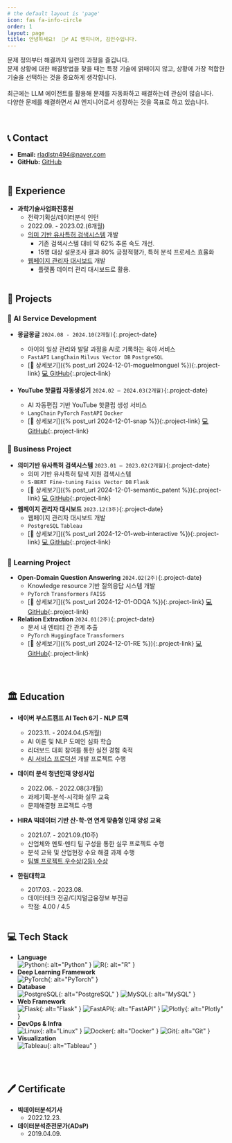 ```yaml
---
# the default layout is 'page'
icon: fas fa-info-circle
order: 1
layout: page
title: 안녕하세요!  🙋‍♂️ AI 엔지니어, 김인수입니다.
---
```



문제 정의부터 해결까지 일련의 과정을 즐깁니다.<br>
문제 상황에 대한 해결방법을 찾을 때는 특정 기술에 얽매이지 않고, 상황에 가장 적합한 기술을 선택하는 것을 중요하게 생각합니다.<br><br>
최근에는 LLM 에이전트를 활용해 문제를 자동화하고 해결하는데 관심이 많습니다.<br>
다양한 문제를 해결하면서 AI 엔지니어로서 성장하는 것을 목표로 하고 있습니다.

<br>

## 📞 Contact

- **Email:** rladlstn494@naver.com
- **GitHub:** [GitHub](https://github.com/in-sukim)
<br><br>

## 💼  Experience

- **과학기술사업화진흥원**
    - 전략기획실/데이터분석 인턴
    - 2022.09. -  2023.02.(6개월)
    - [의미 기반 유사특허 검색시스템](https://github.com/in-sukim/NIA_Intern/tree/main/%EC%9D%98%EB%AF%B8%EA%B8%B0%EB%B0%98%20%EC%9C%A0%EC%82%AC%ED%8A%B9%ED%97%88%20%EA%B2%80%EC%83%89%EC%8B%9C%EC%8A%A4%ED%85%9C) 개발
        - 기존 검색시스템 대비 약 62% 추론 속도 개선.
        - 15명 대상 설문조사 결과 80% 긍정적평가, 특허 분석 프로세스 효율화
    - [웹페이지 관리자 대시보드](https://github.com/in-sukim/NIA_Intern/tree/main/%EC%9B%B9%ED%8E%98%EC%9D%B4%EC%A7%80%20%EA%B4%80%EB%A6%AC%EC%9E%90%20%EB%8C%80%EC%8B%9C%EB%B3%B4%EB%93%9C) 개발
        - 플랫폼 데이터 관리 대시보드로 활용.
<br><br>

## 📁 Projects

### 🌟 AI Service Development
- **몽글몽글** `2024.08 - 2024.10(2개월)`{:.project-date}
  - 아이의 일상 관리와 발달 과정을 AI로 기록하는 육아 서비스
  - `FastAPI` `LangChain` `Milvus Vector DB` `PostgreSQL`
  - [📝 상세보기]({% post_url 2024-12-01-moguelmonguel %}){:.project-link} [💻 GitHub](https://github.com/in-sukim/Mongeul-ML){:.project-link}

- **YouTube 핫클립 자동생성기** `2024.02 – 2024.03(2개월)`{:.project-date}
  - AI 자동편집 기반 YouTube 핫클립 생성 서비스
  - `LangChain` `PyTorch` `FastAPI` `Docker`
  - [📝 상세보기]({% post_url 2024-12-01-snap %}){:.project-link} [💻 GitHub](https://github.com/in-sukim/SNAP){:.project-link}

### 💼 Business Project
- **의미기반 유사특허 검색시스템** `2023.01 – 2023.02(2개월)`{:.project-date}
  - 의미 기반 유사특허 탐색 지원 검색시스템
  - `S-BERT Fine-tuning` `Faiss Vector DB` `Flask`
  - [📝 상세보기]({% post_url 2024-12-01-semantic_patent %}){:.project-link} [💻 GitHub](https://github.com/in-sukim/NIA_Intern){:.project-link}
- **웹페이지 관리자 대시보드** `2023.12(3주)`{:.project-date}
  - 웹페이지 관리자 대시보드 개발
  - `PostgreSQL` `Tableau`
  - [📝 상세보기]({% post_url 2024-12-01-web-interactive %}){:.project-link} [💻 GitHub](https://github.com/in-sukim/NIA_Intern){:.project-link}

### 🔬 Learning Project
- **Open-Domain Question Answering** `2024.02(2주)`{:.project-date}
  - Knowledge resource 기반 질의응답 시스템 개발
  - `PyTorch` `Transformers` `FAISS`
  - [📝 상세보기]({% post_url 2024-12-01-ODQA %}){:.project-link} [💻 GitHub](https://github.com/in-sukim/Open_Domain_Question_Answering){:.project-link}
- **Relation Extraction** `2024.01(2주)`{:.project-date}
  - 문서 내 엔티티 간 관계 추출
  - `PyTorch` `Huggingface` `Transformers`
  - [📝 상세보기]({% post_url 2024-12-01-RE %}){:.project-link} [💻 GitHub](https://github.com/in-sukim/Relation_Extraction){:.project-link}

<br><br>

## 🏛 Education

- **네이버 부스트캠프 AI Tech 6기 - NLP 트랙**
    - 2023.11. - 2024.04.(5개월)
    - AI 이론 및 NLP 도메인 심화 학습
    - 리더보드 대회 참여를 통한 실전 경험 축적
    - [AI 서비스 프로덕션](https://github.com/in-sukim/SNAP) 개발 프로젝트 수행

- **데이터 분석 청년인재 양성사업**
    - 2022.06. -  2022.08(3개월)
    - 과제기획-분석-시각화 실무 교육
    - 문제해결형 프로젝트 수행

- **HIRA 빅데이터 기반 산-학-연 연계 맞춤형 인재 양성 교육**
    - 2021.07. -  2021.09.(10주)
    - 산업체와 멘토·멘티 팀 구성을 통한 실무 프로젝트 수행
    - 분석 교육 및 산업현장 수요 해결 과제 수행
    - [팀별 프로젝트 우수상(2등) 수상](https://www.hira.or.kr/bbsDummy.do?pgmid=HIRAA020041000100&brdScnBltNo=4&brdBltNo=10427)

- **한림대학교**
  - 2017.03. -  2023.08.
  - 데이터테크 전공/디지털금융정보 부전공
  - 학점: 4.00 / 4.5
<br><br>

## 💻 Tech Stack
- **Language**  
  ![Python](https://img.shields.io/badge/Python-3776AB?style=for-the-badge&logo=python&logoColor=white){: alt="Python" } ![R](https://img.shields.io/badge/R-276DC3?style=for-the-badge&logo=r&logoColor=white){: alt="R" }
- **Deep Learning Framework**  
  ![PyTorch](https://img.shields.io/badge/PyTorch-EE4C2C?style=for-the-badge&logo=pytorch&logoColor=white){: alt="PyTorch" }
- **Database**  
  ![PostgreSQL](https://img.shields.io/badge/PostgreSQL-4169E1?style=for-the-badge&logo=postgresql&logoColor=white){: alt="PostgreSQL" } ![MySQL](https://img.shields.io/badge/MySQL-4479A1?style=for-the-badge&logo=mysql&logoColor=white){: alt="MySQL" }
- **Web Framework**  
  ![Flask](https://img.shields.io/badge/Flask-000000?style=for-the-badge&logo=flask&logoColor=white){: alt="Flask" } ![FastAPI](https://img.shields.io/badge/FastAPI-009688?style=for-the-badge&logo=fastapi&logoColor=white){: alt="FastAPI" } ![Plotly](https://img.shields.io/badge/Plotly-3F4F75?style=for-the-badge&logo=plotly&logoColor=white){: alt="Plotly" }
- **DevOps & Infra**  
  ![Linux](https://img.shields.io/badge/Linux-FCC624?style=for-the-badge&logo=linux&logoColor=black){: alt="Linux" } ![Docker](https://img.shields.io/badge/Docker-2496ED?style=for-the-badge&logo=docker&logoColor=white){: alt="Docker" } ![Git](https://img.shields.io/badge/Git-F05032?style=for-the-badge&logo=git&logoColor=white){: alt="Git" }
- **Visualization**  
  ![Tableau](https://img.shields.io/badge/Tableau-E97627?style=for-the-badge&logo=tableau&logoColor=white){: alt="Tableau" }

<br><br>

## 🖊 Certificate

- **빅데이터분석기사**
  - 2022.12.23.
- **데이터분석준전문가(ADsP)**
  - 2019.04.09.


